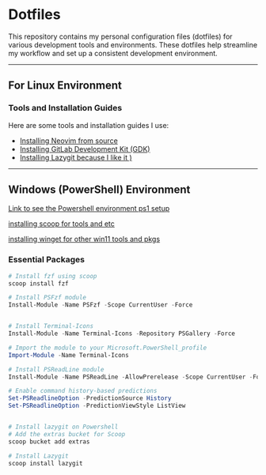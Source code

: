 # Dotfiles
This repository contains my personal configuration files (dotfiles) for various development tools and environments. These dotfiles help streamline my workflow and set up a consistent development environment.

---

## For Linux Environment
### Tools and Installation Guides  
Here are some tools and installation guides I use:

- [Installing Neovim from source](https://github.com/nicklm0/dotfiles/blob/master/nvim/install.md)  
- [Installing GitLab Development Kit (GDK)](https://gitlab.com/gitlab-org/gitlab-development-kit)  
- [Installing Lazygit because I like it )](https://github.com/jesseduffield/lazygit)

---

## Windows (PowerShell) Environment
[Link to see the Powershell environment ps1 setup](https://github.com/nicklm0/dotfiles/blob/master/Powershell_configs/Microsoft.PowerShell_profile.ps1)

[installing scoop for tools and etc](https://github.com/ScoopInstaller/Scoop#readme)

[installing winget for other win11 tools and pkgs](https://github.com/microsoft/winget-cli)
### Essential Packages  

```powershell
# Install fzf using scoop
scoop install fzf

# Install PSFzf module
Install-Module -Name PSFzf -Scope CurrentUser -Force


# Install Terminal-Icons
Install-Module -Name Terminal-Icons -Repository PSGallery -Force

# Import the module to your Microsoft.PowerShell_profile
Import-Module -Name Terminal-Icons

# Install PSReadLine module
Install-Module -Name PSReadLine -AllowPrerelease -Scope CurrentUser -Force -SkipPublisherCheck

# Enable command history-based predictions
Set-PSReadlineOption -PredictionSource History
Set-PSReadlineOption -PredictionViewStyle ListView


# Install lazygit on Powershell 
# Add the extras bucket for Scoop
scoop bucket add extras

# Install Lazygit
scoop install lazygit
```
